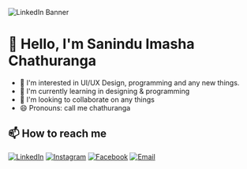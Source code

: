 ![LinkedIn Banner](https://media.licdn.com/dms/image/D5616AQHH86Ar-LB3iw/profile-displaybackgroundimage-shrink_350_1400/0/1714714880398?e=1721865600&v=beta&t=HRQ9tmyKktgmMnC6CKUg7mNrprtzYQNyw0qNo2uPnjo)

# 👋 Hello, I'm Sanindu Imasha Chathuranga

- 👀 I'm interested in UI/UX Design, programming and any new things.
- 🌱 I'm currently learning in designing & programming
- 💞️ I'm looking to collaborate on any things
- 😄 Pronouns: call me chathuranga

## 📫 How to reach me

[![LinkedIn](https://img.icons8.com/ios-filled/50/ffffff/linkedin.png)](https://linkedin.com/in/sanindu-imasha-chathuranga-1a8301237)
[![Instagram](https://img.icons8.com/ios-filled/50/ffffff/instagram-new.png)](https://instagram.com/s_i_chathuranga24/)
[![Facebook](https://img.icons8.com/ios-filled/50/ffffff/facebook-new.png)](https://facebook.com/sanindu.imasha?mibextid=ZbWKwL&_rdc=1&_rdr/)
[![Email](https://img.icons8.com/ios-filled/50/ffffff/email.png)](mailto:s.i.chathuranga2001@gmail.com)

<!---
SIChathuranga/SIChathuranga is a ✨ special ✨ repository because its `README.md` (this file) appears on your GitHub profile.
You can click the Preview link to take a look at your changes.
--->
